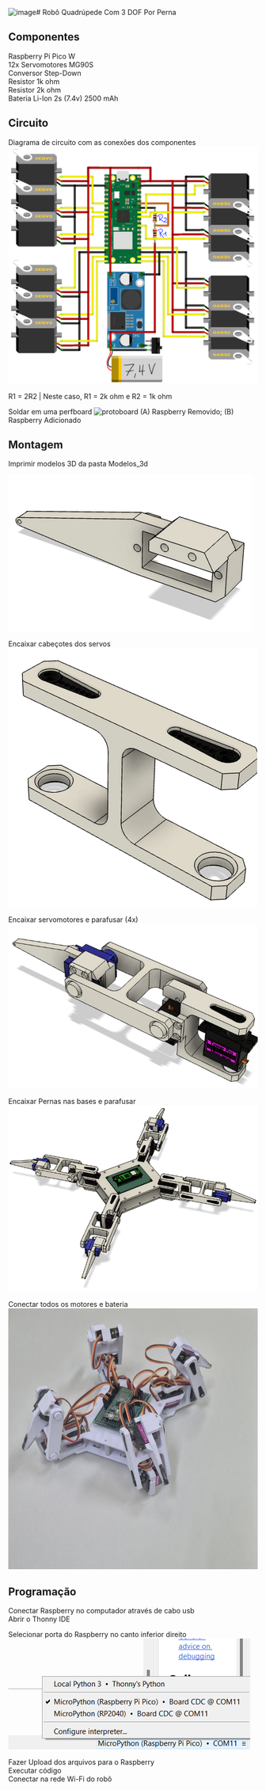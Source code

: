 ![image](https://github.com/user-attachments/assets/2e953979-9a14-485e-ba66-2d1186115a3a)# Robô Quadrúpede Com 3 DOF Por Perna

## Componentes
Raspberry Pi Pico W <br>
12x Servomotores MG90S <br>
Conversor Step-Down <br>
Resistor 1k ohm <br>
Resistor 2k ohm <br>
Bateria Li-Ion 2s (7.4v) 2500 mAh <br>

## Circuito
Diagrama de circuito com as conexões dos componentes
![Circuito](./Imagens/circuito.png)

R1 = 2R2 | Neste caso, R1 = 2k ohm e R2 = 1k ohm 

Soldar em uma perfboard
![protoboard](./Imagens/protoboard.png)
(A) Raspberry Removido; (B) Raspberry Adicionado

## Montagem
Imprimir modelos 3D da pasta Modelos_3d

![Tibia](./Imagens/tibia.png)

Encaixar cabeçotes dos servos  
![Montagem dos servomotores na coxa](./Imagens/coxa.png)

Encaixar servomotores e parafusar (4x)<br>
![Perna](./Imagens/perna.png)

Encaixar Pernas nas bases e parafusar
![Robo](./Imagens/robo.png)

Conectar todos os motores e bateria
![Robo Montado](./Imagens/robo_montado.jpg)

## Programação
Conectar Raspberry no computador através de cabo usb <br>
Abrir o Thonny IDE <br>

Selecionar porta do Raspberry no canto inferior direito <br>
![selecionar](./Imagens/selecionar_porta.png)

Fazer Upload dos arquivos para o Raspberry <br>
Executar código <br>
Conectar na rede Wi-Fi do robô <br>
